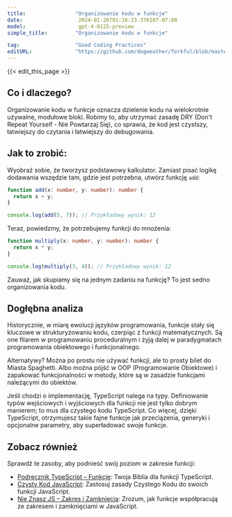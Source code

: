 ```yaml
---
title:                "Organizowanie kodu w funkcje"
date:                  2024-01-26T01:16:23.376107-07:00
model:                 gpt-4-0125-preview
simple_title:         "Organizowanie kodu w funkcje"

tag:                  "Good Coding Practices"
editURL:              "https://github.com/dogweather/forkful/blob/master/content/pl/typescript/organizing-code-into-functions.md"
---
```


{{< edit_this_page >}}

## Co i dlaczego?
Organizowanie kodu w funkcje oznacza dzielenie kodu na wielokrotnie używalne, modułowe bloki. Robimy to, aby utrzymać zasadę DRY (Don't Repeat Yourself - Nie Powtarzaj Się), co sprawia, że kod jest czystszy, łatwiejszy do czytania i łatwiejszy do debugowania.

## Jak to zrobić:
Wyobraź sobie, że tworzysz podstawowy kalkulator. Zamiast pisać logikę dodawania wszędzie tam, gdzie jest potrzebna, utwórz funkcję `add`:

```TypeScript
function add(x: number, y: number): number {
  return x + y;
}

console.log(add(5, 7)); // Przykładowy wynik: 12
```

Teraz, powiedzmy, że potrzebujemy funkcji do mnożenia:

```TypeScript
function multiply(x: number, y: number): number {
  return x * y;
}

console.log(multiply(3, 4)); // Przykładowy wynik: 12
```
Zauważ, jak skupiamy się na jednym zadaniu na funkcję? To jest sedno organizowania kodu.

## Dogłębna analiza
Historycznie, w miarę ewolucji języków programowania, funkcje stały się kluczowe w strukturyzowaniu kodu, czerpiąc z funkcji matematycznych. Są one filarem w programowaniu proceduralnym i żyją dalej w paradygmatach programowania obiektowego i funkcjonalnego.

Alternatywy? Można po prostu nie używać funkcji, ale to prosty bilet do Miasta Spaghetti. Albo można pójść w OOP (Programowanie Obiektowe) i zapakować funkcjonalności w metody, które są w zasadzie funkcjami należącymi do obiektów.

Jeśli chodzi o implementację, TypeScript nalega na typy. Definiowanie typów wejściowych i wyjściowych dla funkcji nie jest tylko dobrym manierem; to mus dla czystego kodu TypeScript. Co więcej, dzięki TypeScript, otrzymujesz takie fajne funkcje jak przeciążenia, generyki i opcjonalne parametry, aby superładować swoje funkcje.

## Zobacz również
Sprawdź te zasoby, aby podnieść swój poziom w zakresie funkcji:

- [Podręcznik TypeScript – Funkcje](https://www.typescriptlang.org/docs/handbook/2/functions.html): Twoja Biblia dla funkcji TypeScript.
- [Czysty Kod JavaScript](https://github.com/ryanmcdermott/clean-code-javascript#functions): Zastosuj zasady Czystego Kodu do swoich funkcji JavaScript.
- [Nie Znasz JS – Zakres i Zamknięcia](https://github.com/getify/You-Dont-Know-JS): Zrozum, jak funkcje współpracują ze zakresem i zamknięciami w JavaScript.
